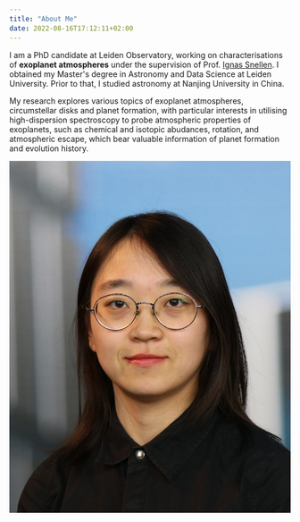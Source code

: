 ```yaml
---
title: "About Me"
date: 2022-08-16T17:12:11+02:00
---
```


I am a PhD candidate at Leiden Observatory, working on characterisations of **exoplanet atmospheres** under the supervision of Prof. [Ignas Snellen](https://home.strw.leidenuniv.nl/~snellen/). I obtained my Master's degree in Astronomy and Data Science at Leiden University. Prior to that, I studied astronomy at Nanjing University in China. 

My research explores various topics of exoplanet atmospheres, circumstellar disks and planet formation, with particular interests in utilising high-dispersion spectroscopy to probe atmospheric properties of exoplanets, such as chemical and isotopic abudances, rotation, and atmospheric escape, which bear valuable information of planet formation and evolution history.

![](about-img.jpg)

